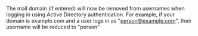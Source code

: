 The mail domain (if entered) will now be removed from usernames when logging
in using Active Directory authentication. For example, if your domain is
example.com and a user logs in as "person@example.com", their username will
be reduced to "person"
